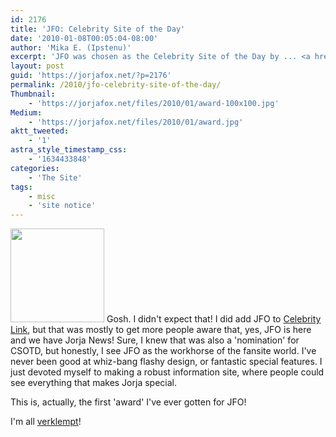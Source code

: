 ```yaml
---
id: 2176
title: 'JFO: Celebrity Site of the Day'
date: '2010-01-08T00:05:04-08:00'
author: 'Mika E. (Ipstenu)'
excerpt: 'JFO was chosen as the Celebrity Site of the Day by ... <a href="http://www.csotd.com/">Celebrity Site of the Day</a>'
layout: post
guid: 'https://jorjafox.net/?p=2176'
permalink: /2010/jfo-celebrity-site-of-the-day/
Thumbnail:
    - 'https://jorjafox.net/files/2010/01/award-100x100.jpg'
Medium:
    - 'https://jorjafox.net/files/2010/01/award.jpg'
aktt_tweeted:
    - '1'
astra_style_timestamp_css:
    - '1634433848'
categories:
    - 'The Site'
tags:
    - misc
    - 'site notice'
---
```


<a href="http://www.csotd.com/"><img src="//static.jorjafox.net/wordpress/2010/01/award.jpg" alt="" title="award" width="150" height="150" class="alignleft size-full wp-image-2177" /></a> Gosh.  I didn't expect that! I did add JFO to <a href="http://www.celebrity-link.com/c72/showcelebrity_categoryid-7234.html">Celebrity Link</a>, but that was mostly to get more people aware that, yes, JFO is here and we have Jorja News!  Sure, I knew that was also a 'nomination' for CSOTD, but honestly, I see JFO as the workhorse of the fansite world. I've never been good at whiz-bang flashy design, or fantastic special features.  I just devoted myself to making a robust information site, where people could see everything that makes Jorja special.

This is, actually, the first 'award' I've ever gotten for JFO!

I'm all <a href="http://urbandictionary.com/define.php?term=verklempt">verklempt</a>!